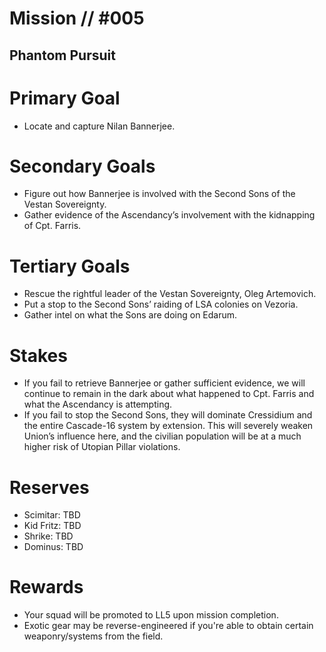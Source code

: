 # Mission // #005
## Phantom Pursuit
# Primary Goal
- Locate and capture Nilan Bannerjee.

# Secondary Goals
- Figure out how Bannerjee is involved with the Second Sons of the Vestan Sovereignty.
- Gather evidence of the Ascendancy’s involvement with the kidnapping of Cpt. Farris.

# Tertiary Goals
- Rescue the rightful leader of the Vestan Sovereignty, Oleg Artemovich.
- Put a stop to the Second Sons’ raiding of LSA colonies on Vezoria.
- Gather intel on what the Sons are doing on Edarum.

# Stakes
- If you fail to retrieve Bannerjee or gather sufficient evidence, we will continue to remain in the dark about what happened to Cpt. Farris and what the Ascendancy is attempting.
- If you fail to stop the Second Sons, they will dominate Cressidium and the entire Cascade-16 system by extension. This will severely weaken Union’s influence here, and the civilian population will be at a much higher risk of Utopian Pillar violations.

# Reserves
- Scimitar: TBD
- Kid Fritz: TBD
- Shrike: TBD
- Dominus: TBD

# Rewards
- Your squad will be promoted to LL5 upon mission completion.
- Exotic gear may be reverse-engineered if you're able to obtain certain weaponry/systems from the field.